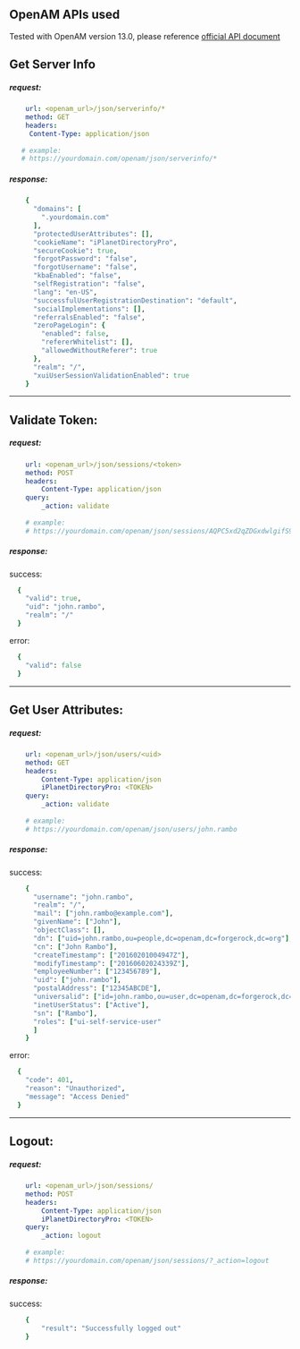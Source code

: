 ## OpenAM APIs used

Tested with OpenAM version 13.0, please reference [official API document](https://backstage.forgerock.com/#!/docs/openam/13/dev-guide#openam-apis)


## Get Server Info

##### request: 

```yml
	url: <openam_url>/json/serverinfo/*
	method: GET
	headers:
     Content-Type: application/json
     
   # example:
   # https://yourdomain.com/openam/json/serverinfo/*
```
	
##### response: 
	
```ruby
	{
	  "domains": [
	    ".yourdomain.com"
	  ],
	  "protectedUserAttributes": [],
	  "cookieName": "iPlanetDirectoryPro",
	  "secureCookie": true,
	  "forgotPassword": "false",
	  "forgotUsername": "false",
	  "kbaEnabled": "false",
	  "selfRegistration": "false",
	  "lang": "en-US",
	  "successfulUserRegistrationDestination": "default",
	  "socialImplementations": [],
	  "referralsEnabled": "false",
	  "zeroPageLogin": {
	    "enabled": false,
	    "refererWhitelist": [],
	    "allowedWithoutReferer": true
	  },
	  "realm": "/",
	  "xuiUserSessionValidationEnabled": true
	}
```

----

## Validate Token:
##### request: 
```yml
    url: <openam_url>/json/sessions/<token>
    method: POST
    headers:
        Content-Type: application/json
    query:
        _action: validate
		
	# example:
	# https://yourdomain.com/openam/json/sessions/AQPC5xd2qZDGxdwlgifS9_jPQT2gO5BfvGhB-HdlJNE6N0.*AAJTSQACMDEAAlNLABM1NzQyODQ2MDc3HSFDOTIxNjU2AAJTMQAA*?_action=validate
```

##### response: 

success:
  
  ````ruby
	{
	  "valid": true,
	  "uid": "john.rambo",
	  "realm": "/"
	}  	
  ````
  
error:

  ````ruby
	{
	  "valid": false
	}
  ````
  
  ----
  
## Get User Attributes:
##### request: 

```yml
    url: <openam_url>/json/users/<uid>
    method: GET
    headers:
        Content-Type: application/json
        iPlanetDirectoryPro: <TOKEN>
    query:
        _action: validate
		
	# example:
	# https://yourdomain.com/openam/json/users/john.rambo
```

##### response:
success:
  
```ruby
	{
	  "username": "john.rambo",
	  "realm": "/",
	  "mail": ["john.rambo@example.com"],
	  "givenName": ["John"],
	  "objectClass": [],
	  "dn": ["uid=john.rambo,ou=people,dc=openam,dc=forgerock,dc=org"],
	  "cn": ["John Rambo"],
	  "createTimestamp": ["20160201004947Z"],
	  "modifyTimestamp": ["20160602024339Z"],
	  "employeeNumber": ["123456789"],
	  "uid": ["john.rambo"],
	  "postalAddress": ["12345ABCDE"],
	  "universalid": ["id=john.rambo,ou=user,dc=openam,dc=forgerock,dc=org"],
	  "inetUserStatus": ["Active"],
	  "sn": ["Rambo"],
	  "roles": ["ui-self-service-user"
	  ]
	}
```

  
error:

  ````ruby
	{
	  "code": 401,
	  "reason": "Unauthorized",
	  "message": "Access Denied"
	}
  ````
  
----
  
## Logout:
##### request: 

```yml
    url: <openam_url>/json/sessions/
    method: POST
    headers:
        Content-Type: application/json
        iPlanetDirectoryPro: <TOKEN>
    query:
        _action: logout
		
	# example:
	# https://yourdomain.com/openam/json/sessions/?_action=logout
```

##### response:
success:
  
```ruby
	{
		"result": "Successfully logged out"
	}
```
